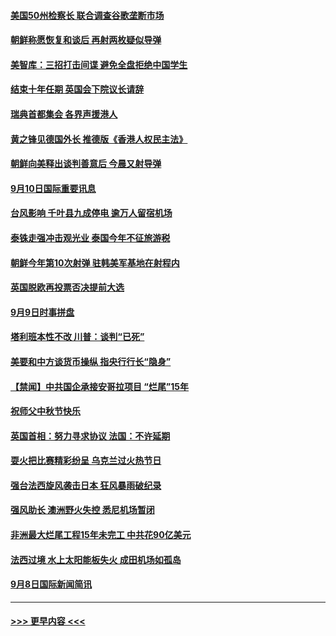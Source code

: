#### [美国50州检察长 联合调查谷歌垄断市场](../pages/prog202/a102661963.md?t=09101955) 
#### [朝鲜称愿恢复和谈后 再射两枚疑似导弹](../pages/prog202/a102661930.md?t=09101955) 
#### [美智库：三招打击间谍 避免全盘拒绝中国学生](../pages/prog202/a102661754.md?t=09101955) 
#### [结束十年任期 英国会下院议长请辞](../pages/prog202/a102661692.md?t=09101955) 
#### [瑞典首都集会 各界声援港人](../pages/prog202/a102661722.md?t=09101955) 
#### [黄之锋见德国外长 推德版《香港人权民主法》](../pages/prog202/a102661715.md?t=09101955) 
#### [朝鲜向美释出谈判善意后 今晨又射导弹](../pages/prog202/a102661700.md?t=09101955) 
#### [9月10日国际重要讯息](../pages/prog202/a102661697.md?t=09101955) 
#### [台风影响 千叶县九成停电 逾万人留宿机场](../pages/prog202/a102661669.md?t=09101955) 
#### [泰铢走强冲击观光业 泰国今年不征旅游税](../pages/prog202/a102661659.md?t=09101955) 
#### [朝鲜今年第10次射弹 驻韩美军基地在射程内](../pages/prog202/a102661526.md?t=09101955) 
#### [英国脱欧再投票否决提前大选](../pages/prog202/a102661403.md?t=09101955) 
#### [9月9日时事拼盘](../pages/prog202/a102661357.md?t=09101955) 
#### [塔利班本性不改 川普：谈判“已死”](../pages/prog202/a102661318.md?t=09101955) 
#### [美要和中方谈货币操纵 指央行行长“隐身”](../pages/prog202/a102661297.md?t=09101955) 
#### [【禁闻】中共国企承接安哥拉项目 “烂尾”15年](../pages/prog202/a102661293.md?t=09101955) 
#### [祝师父中秋节快乐](../pages/prog202/a102661228.md?t=09101955) 
#### [英国首相：努力寻求协议  法国：不许延期](../pages/prog202/a102661177.md?t=09101955) 
#### [耍火把比赛精彩纷呈 乌克兰过火热节日](../pages/prog202/a102661164.md?t=09101955) 
#### [强台法西旋风袭击日本  狂风暴雨破纪录](../pages/prog202/a102661146.md?t=09101955) 
#### [强风助长 澳洲野火失控 悉尼机场暂闭](../pages/prog202/a102661143.md?t=09101955) 
#### [非洲最大烂尾工程15年未完工 中共花90亿美元](../pages/prog202/a102661038.md?t=09101955) 
#### [法西过境 水上太阳能板失火 成田机场如孤岛](../pages/prog202/a102661013.md?t=09101955) 
#### [9月8日国际新闻简讯](../pages/prog202/a102661005.md?t=09101955) 

----
#### [ >>> 更早内容 <<< ](../indexes/prog202-earlier.md)

